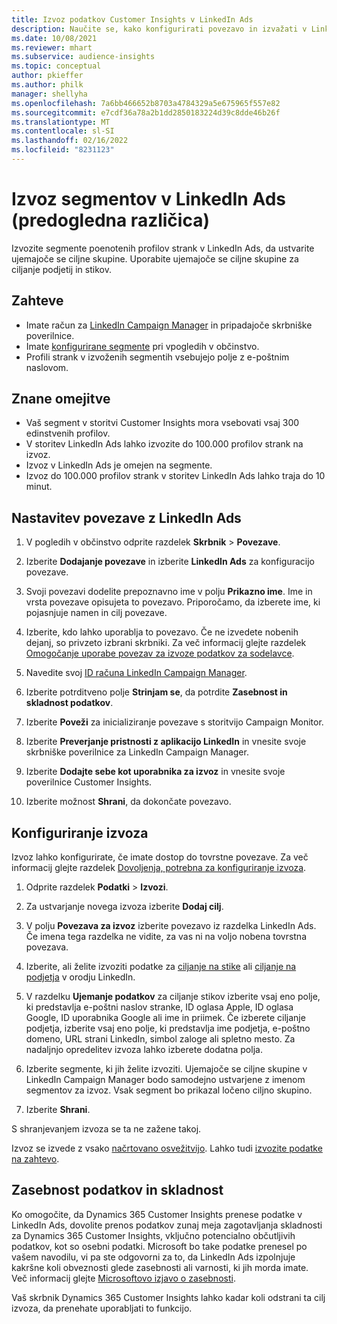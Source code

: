 ```yaml
---
title: Izvoz podatkov Customer Insights v LinkedIn Ads
description: Naučite se, kako konfigurirati povezavo in izvažati v LinkedIn Ads.
ms.date: 10/08/2021
ms.reviewer: mhart
ms.subservice: audience-insights
ms.topic: conceptual
author: pkieffer
ms.author: philk
manager: shellyha
ms.openlocfilehash: 7a6bb466652b8703a4784329a5e675965f557e82
ms.sourcegitcommit: e7cdf36a78a2b1dd2850183224d39c8dde46b26f
ms.translationtype: MT
ms.contentlocale: sl-SI
ms.lasthandoff: 02/16/2022
ms.locfileid: "8231123"
---
```

# <a name="export-segments-to-linkedin-ads-preview"></a>Izvoz segmentov v LinkedIn Ads (predogledna različica)

Izvozite segmente poenotenih profilov strank v LinkedIn Ads, da ustvarite ujemajoče se ciljne skupine. Uporabite ujemajoče se ciljne skupine za ciljanje podjetij in stikov.

## <a name="prerequisites"></a>Zahteve

-   Imate račun za [LinkedIn Campaign Manager](https://business.linkedin.com/marketing-solutions/ads) in pripadajoče skrbniške poverilnice.
-   Imate [konfigurirane segmente](segments.md) pri vpogledih v občinstvo.
-   Profili strank v izvoženih segmentih vsebujejo polje z e-poštnim naslovom.

## <a name="known-limitations"></a>Znane omejitve

- Vaš segment v storitvi Customer Insights mora vsebovati vsaj 300 edinstvenih profilov. 
- V storitev LinkedIn Ads lahko izvozite do 100.000 profilov strank na izvoz.
- Izvoz v LinkedIn Ads je omejen na segmente.
- Izvoz do 100.000 profilov strank v storitev LinkedIn Ads lahko traja do 10 minut. 

## <a name="set-up-the-connection-to-linkedin-ads"></a>Nastavitev povezave z LinkedIn Ads

1. V pogledih v občinstvo odprite razdelek **Skrbnik** > **Povezave**.

1. Izberite **Dodajanje povezave** in izberite **LinkedIn Ads** za konfiguracijo povezave.

1. Svoji povezavi dodelite prepoznavno ime v polju **Prikazno ime**. Ime in vrsta povezave opisujeta to povezavo. Priporočamo, da izberete ime, ki pojasnjuje namen in cilj povezave.

1. Izberite, kdo lahko uporablja to povezavo. Če ne izvedete nobenih dejanj, so privzeto izbrani skrbniki. Za več informacij glejte razdelek [Omogočanje uporabe povezav za izvoze podatkov za sodelavce](connections.md#allow-contributors-to-use-a-connection-for-exports).

1. Navedite svoj [ID računa LinkedIn Campaign Manager](https://www.linkedin.com/help/lms/answer/a424270).

1. Izberite potrditveno polje **Strinjam se**, da potrdite **Zasebnost in skladnost podatkov**.

1. Izberite **Poveži** za inicializiranje povezave s storitvijo Campaign Monitor.

1. Izberite **Preverjanje pristnosti z aplikacijo LinkedIn** in vnesite svoje skrbniške poverilnice za LinkedIn Campaign Manager.

1. Izberite **Dodajte sebe kot uporabnika za izvoz** in vnesite svoje poverilnice Customer Insights.

1. Izberite možnost **Shrani**, da dokončate povezavo.

## <a name="configure-an-export"></a>Konfiguriranje izvoza

Izvoz lahko konfigurirate, če imate dostop do tovrstne povezave. Za več informacij glejte razdelek [Dovoljenja, potrebna za konfiguriranje izvoza](export-destinations.md#set-up-a-new-export).

1. Odprite razdelek **Podatki** > **Izvozi**.

1. Za ustvarjanje novega izvoza izberite **Dodaj cilj**.

1. V polju **Povezava za izvoz** izberite povezavo iz razdelka LinkedIn Ads. Če imena tega razdelka ne vidite, za vas ni na voljo nobena tovrstna povezava.

1. Izberite, ali želite izvoziti podatke za [ciljanje na stike](https://business.linkedin.com/marketing-solutions/ad-targeting/contact-targeting) ali [ciljanje na podjetja](https://business.linkedin.com/marketing-solutions/ad-targeting/account-targeting) v orodju LinkedIn. 

1. V razdelku **Ujemanje podatkov** za ciljanje stikov izberite vsaj eno polje, ki predstavlja e-poštni naslov stranke, ID oglasa Apple, ID oglasa Google, ID uporabnika Google ali ime in priimek. Če izberete ciljanje podjetja, izberite vsaj eno polje, ki predstavlja ime podjetja, e-poštno domeno, URL strani LinkedIn, simbol zaloge ali spletno mesto. Za nadaljnjo opredelitev izvoza lahko izberete dodatna polja. 

1. Izberite segmente, ki jih želite izvoziti. Ujemajoče se ciljne skupine v LinkedIn Campaign Manager bodo samodejno ustvarjene z imenom segmentov za izvoz. Vsak segment bo prikazal ločeno ciljno skupino. 

1. Izberite **Shrani**.

S shranjevanjem izvoza se ta ne zažene takoj.

Izvoz se izvede z vsako [načrtovano osvežitvijo](system.md#schedule-tab). Lahko tudi [izvozite podatke na zahtevo](export-destinations.md#run-exports-on-demand). 


## <a name="data-privacy-and-compliance"></a>Zasebnost podatkov in skladnost

Ko omogočite, da Dynamics 365 Customer Insights prenese podatke v LinkedIn Ads, dovolite prenos podatkov zunaj meja zagotavljanja skladnosti za Dynamics 365 Customer Insights, vključno potencialno občutljivih podatkov, kot so osebni podatki. Microsoft bo take podatke prenesel po vašem navodilu, vi pa ste odgovorni za to, da LinkedIn Ads izpolnjuje kakršne koli obveznosti glede zasebnosti ali varnosti, ki jih morda imate. Več informacij glejte [Microsoftovo izjavo o zasebnosti](https://go.microsoft.com/fwlink/?linkid=396732).

Vaš skrbnik Dynamics 365 Customer Insights lahko kadar koli odstrani ta cilj izvoza, da prenehate uporabljati to funkcijo.
